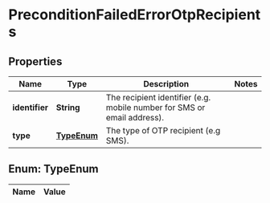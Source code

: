 

# PreconditionFailedErrorOtpRecipients

## Properties

Name | Type | Description | Notes
------------ | ------------- | ------------- | -------------
**identifier** | **String** | The recipient identifier (e.g. mobile number for SMS or email address). | 
**type** | [**TypeEnum**](#TypeEnum) | The type of OTP recipient (e.g SMS). | 


## Enum: TypeEnum

Name | Value
---- | -----




